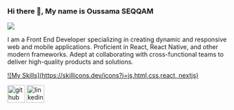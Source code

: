 ### Hi there 👋, My name is Oussama SEQQAM
![](https://media.licdn.com/dms/image/D4E16AQEvtVuBtynAxA/profile-displaybackgroundimage-shrink_350_1400/0/1709821873938?e=1722470400&v=beta&t=6fn04tUfMqR7bLn_8lD9AwpEkx54KbBMkkSCwBCKIqM)

I am a Front End Developer specializing in creating dynamic and responsive web and mobile applications. Proficient in React, React Native, and other modern frameworks. Adept at collaborating with cross-functional teams to deliver high-quality products and solutions.

[![My Skills](https://skillicons.dev/icons?i=js,html,css,react, nextjs)](https://skillicons.dev)



[<img src='https://cdn.jsdelivr.net/npm/simple-icons@3.0.1/icons/github.svg' alt='github' height='40'>](https://github.com/ouseqqam)  [<img src='https://cdn.jsdelivr.net/npm/simple-icons@3.0.1/icons/linkedin.svg' alt='linkedin' height='40'>](https://www.linkedin.com/in/https://www.linkedin.com/in/oussama-seqqam//)  

